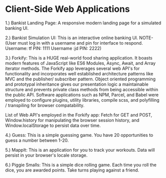 # Client-Side Web Applications

<!--
// NOTE: None of these applications are hosted on a web server.
// If you wish to interact with any of these client-side apps you
// must pull the code and spin up a
 -->

1.) Bankist Landing Page: A responsive modern landing page for a simulated banking UI.

2.) Bankist Simulation UI: This is an interactive online banking UI. NOTE- (User must log in with a username and pin for interface to respond.
Username: tf
PIN: 1111
Username :jd
PIN: 2222)

3.) Forkify: This is a HUGE real-world food sharing application. It boasts modern features of JavaScript like ES6 Modules, Async, Await, and Array iterator methods. The Forkify app leverages several web API's for functionality and incorporates well established architecture patterns like MVC and the publisher/ subscriber pattern. Object oriented programming and prototypal inheritance gives our presentation logic a maintainable structure and prevents private class methods from being accessible within the public API. Software applications such as NPM, Parcel, and Babel were employed to configure plugins, utility libraries, compile scss, and polyfilling / transpiling for browser compatability.

List of Web API's employed in the Forkify app: Fetch for GET and POST, Window.history for manipulating the browser session history, and Window.localStorage to persist data over time.

4.) Guess: This is a simple guessing game. You have 20 opportunities to guess a number between 1-20.

5.) MappIt: This is an application for you to track your workouts. Data will persist in your browser's locale storage.

6.) Piggie Smalls: This is a simple dice rolling game. Each time you roll the dice, you are awarded points. Take turns playing against a friend.
